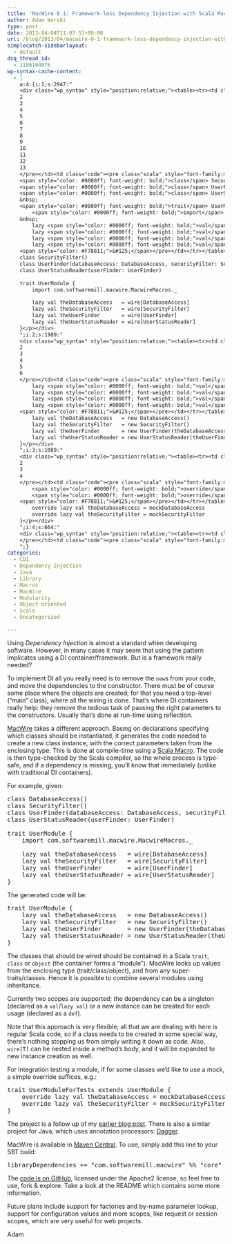 ```yaml
---
title: 'MacWire 0.1: Framework-less Dependency Injection with Scala Macros'
author: Adam Warski
type: post
date: 2013-04-04T11:07:53+00:00
url: /blog/2013/04/macwire-0-1-framework-less-dependency-injection-with-scala-macros/
simplecatch-sidebarlayout:
  - default
dsq_thread_id:
  - 1186104076
wp-syntax-cache-content:
  - |
    a:4:{i:1;s:2947:"
    <div class="wp_syntax" style="position:relative;"><table><tr><td class="line_numbers"><pre>1
    2
    3
    4
    5
    6
    7
    8
    9
    10
    11
    12
    13
    </pre></td><td class="code"><pre class="scala" style="font-family:monospace;"><span style="color: #0000ff; font-weight: bold;">class</span> DatabaseAccess<span style="color: #F78811;">&#40;</span><span style="color: #F78811;">&#41;</span>
    <span style="color: #0000ff; font-weight: bold;">class</span> SecurityFilter<span style="color: #F78811;">&#40;</span><span style="color: #F78811;">&#41;</span>
    <span style="color: #0000ff; font-weight: bold;">class</span> UserFinder<span style="color: #F78811;">&#40;</span>databaseAccess<span style="color: #000080;">:</span> DatabaseAccess, securityFilter<span style="color: #000080;">:</span> SecurityFilter<span style="color: #F78811;">&#41;</span>
    <span style="color: #0000ff; font-weight: bold;">class</span> UserStatusReader<span style="color: #F78811;">&#40;</span>userFinder<span style="color: #000080;">:</span> UserFinder<span style="color: #F78811;">&#41;</span>
    &nbsp;
    <span style="color: #0000ff; font-weight: bold;">trait</span> UserModule <span style="color: #F78811;">&#123;</span>
        <span style="color: #0000ff; font-weight: bold;">import</span> com.<span style="color: #000000;">softwaremill</span>.<span style="color: #000000;">macwire</span>.<span style="color: #000000;">MacwireMacros</span>.<span style="color: #000080;">_</span>
    &nbsp;
        lazy <span style="color: #0000ff; font-weight: bold;">val</span> theDatabaseAccess   <span style="color: #000080;">=</span> wire<span style="color: #F78811;">&#91;</span>DatabaseAccess<span style="color: #F78811;">&#93;</span>
        lazy <span style="color: #0000ff; font-weight: bold;">val</span> theSecurityFilter   <span style="color: #000080;">=</span> wire<span style="color: #F78811;">&#91;</span>SecurityFilter<span style="color: #F78811;">&#93;</span>
        lazy <span style="color: #0000ff; font-weight: bold;">val</span> theUserFinder       <span style="color: #000080;">=</span> wire<span style="color: #F78811;">&#91;</span>UserFinder<span style="color: #F78811;">&#93;</span>
        lazy <span style="color: #0000ff; font-weight: bold;">val</span> theUserStatusReader <span style="color: #000080;">=</span> wire<span style="color: #F78811;">&#91;</span>UserStatusReader<span style="color: #F78811;">&#93;</span>
    <span style="color: #F78811;">&#125;</span></pre></td></tr></table><p class="theCode" style="display:none;">class DatabaseAccess()
    class SecurityFilter()
    class UserFinder(databaseAccess: DatabaseAccess, securityFilter: SecurityFilter)
    class UserStatusReader(userFinder: UserFinder)
    
    trait UserModule {
        import com.softwaremill.macwire.MacwireMacros._
    
        lazy val theDatabaseAccess   = wire[DatabaseAccess]
        lazy val theSecurityFilter   = wire[SecurityFilter]
        lazy val theUserFinder       = wire[UserFinder]
        lazy val theUserStatusReader = wire[UserStatusReader]
    }</p></div>
    ";i:2;s:1909:"
    <div class="wp_syntax" style="position:relative;"><table><tr><td class="line_numbers"><pre>1
    2
    3
    4
    5
    6
    </pre></td><td class="code"><pre class="scala" style="font-family:monospace;"><span style="color: #0000ff; font-weight: bold;">trait</span> UserModule <span style="color: #F78811;">&#123;</span>
        lazy <span style="color: #0000ff; font-weight: bold;">val</span> theDatabaseAccess   <span style="color: #000080;">=</span> <span style="color: #0000ff; font-weight: bold;">new</span> DatabaseAccess<span style="color: #F78811;">&#40;</span><span style="color: #F78811;">&#41;</span>
        lazy <span style="color: #0000ff; font-weight: bold;">val</span> theSecurityFilter   <span style="color: #000080;">=</span> <span style="color: #0000ff; font-weight: bold;">new</span> SecurityFilter<span style="color: #F78811;">&#40;</span><span style="color: #F78811;">&#41;</span>
        lazy <span style="color: #0000ff; font-weight: bold;">val</span> theUserFinder       <span style="color: #000080;">=</span> <span style="color: #0000ff; font-weight: bold;">new</span> UserFinder<span style="color: #F78811;">&#40;</span>theDatabaseAccess, theSecurityFilter<span style="color: #F78811;">&#41;</span>
        lazy <span style="color: #0000ff; font-weight: bold;">val</span> theUserStatusReader <span style="color: #000080;">=</span> <span style="color: #0000ff; font-weight: bold;">new</span> UserStatusReader<span style="color: #F78811;">&#40;</span>theUserFinder<span style="color: #F78811;">&#41;</span>
    <span style="color: #F78811;">&#125;</span></pre></td></tr></table><p class="theCode" style="display:none;">trait UserModule {
        lazy val theDatabaseAccess   = new DatabaseAccess()
        lazy val theSecurityFilter   = new SecurityFilter()
        lazy val theUserFinder       = new UserFinder(theDatabaseAccess, theSecurityFilter)
        lazy val theUserStatusReader = new UserStatusReader(theUserFinder)
    }</p></div>
    ";i:3;s:1089:"
    <div class="wp_syntax" style="position:relative;"><table><tr><td class="line_numbers"><pre>1
    2
    3
    4
    </pre></td><td class="code"><pre class="scala" style="font-family:monospace;"><span style="color: #0000ff; font-weight: bold;">trait</span> UserModuleForTests <span style="color: #0000ff; font-weight: bold;">extends</span> UserModule <span style="color: #F78811;">&#123;</span>
        <span style="color: #0000ff; font-weight: bold;">override</span> lazy <span style="color: #0000ff; font-weight: bold;">val</span> theDatabaseAccess <span style="color: #000080;">=</span> mockDatabaseAccess
        <span style="color: #0000ff; font-weight: bold;">override</span> lazy <span style="color: #0000ff; font-weight: bold;">val</span> theSecurityFilter <span style="color: #000080;">=</span> mockSecurityFilter
    <span style="color: #F78811;">&#125;</span></pre></td></tr></table><p class="theCode" style="display:none;">trait UserModuleForTests extends UserModule {
        override lazy val theDatabaseAccess = mockDatabaseAccess
        override lazy val theSecurityFilter = mockSecurityFilter
    }</p></div>
    ";i:4;s:664:"
    <div class="wp_syntax" style="position:relative;"><table><tr><td class="line_numbers"><pre>1
    </pre></td><td class="code"><pre class="scala" style="font-family:monospace;">libraryDependencies +<span style="color: #000080;">=</span> <span style="color: #6666FF;">&quot;com.softwaremill.macwire&quot;</span> <span style="color: #000080;">%%</span> <span style="color: #6666FF;">&quot;core&quot;</span> <span style="color: #000080;">%</span> <span style="color: #6666FF;">&quot;0.1&quot;</span></pre></td></tr></table><p class="theCode" style="display:none;">libraryDependencies += &quot;com.softwaremill.macwire&quot; %% &quot;core&quot; % &quot;0.1&quot;</p></div>
    ";}
categories:
  - CDI
  - Dependency Injection
  - Java
  - Library
  - Macros
  - MacWire
  - Modularity
  - Object oriented
  - Scala
  - Uncategorized

---
```

Using _Dependency Injection_ is almost a standard when developing software. However, in many cases it may seem that using the pattern implicates using a DI container/framework. But is a framework really needed? 

To implement DI all you really need is to remove the `new`s from your code, and move the dependencies to the constructor. There must be of course some place where the objects are created; for that you need a top-level (&#8220;main&#8221; class), where all the wiring is done. That&#8217;s where DI containers really help: they remove the tedious task of passing the right parameters to the constructors. Usually that&#8217;s done at run-time using reflection.

[MacWire][1] takes a different approach. Basing on declarations specifying which classes should be instantiated, it generates the code needed to create a new class instance, with the correct parameters taken from the enclosing type. This is done at compile-time using a [Scala Macro][2]. The code is then type-checked by the Scala compiler, so the whole process is type-safe, and if a dependency is missing, you&#8217;ll know that immediately (unlike with traditional DI containers).

For example, given:

<pre lang="scala" line="1">class DatabaseAccess()
class SecurityFilter()
class UserFinder(databaseAccess: DatabaseAccess, securityFilter: SecurityFilter)
class UserStatusReader(userFinder: UserFinder)

trait UserModule {
    import com.softwaremill.macwire.MacwireMacros._

    lazy val theDatabaseAccess   = wire[DatabaseAccess]
    lazy val theSecurityFilter   = wire[SecurityFilter]
    lazy val theUserFinder       = wire[UserFinder]
    lazy val theUserStatusReader = wire[UserStatusReader]
}
</pre>

The generated code will be:

<pre lang="scala" line="1">trait UserModule {
    lazy val theDatabaseAccess   = new DatabaseAccess()
    lazy val theSecurityFilter   = new SecurityFilter()
    lazy val theUserFinder       = new UserFinder(theDatabaseAccess, theSecurityFilter)
    lazy val theUserStatusReader = new UserStatusReader(theUserFinder)
}
</pre>

The classes that should be wired should be contained in a Scala `trait`, `class` or `object` (the container forms a &#8220;module&#8221;). MacWire looks up values from the enclosing type (trait/class/object), and from any super-traits/classes. Hence it is possible to combine several modules using inheritance.

Currently two scopes are supported; the dependency can be a singleton (declared as a `val`/`lazy val`) or a new instance can be created for each usage (declared as a `def`).

Note that this approach is very flexible; all that we are dealing with here is regular Scala code, so if a class needs to be created in some special way, there&#8217;s nothing stopping us from simply writing it down as code. Also, `wire[T]` can be nested inside a method&#8217;s body, and it will be expanded to new instance creation as well.

For integration testing a module, if for some classes we&#8217;d like to use a mock, a simple override suffices, e.g.:

<pre lang="scala" line="1">trait UserModuleForTests extends UserModule {
    override lazy val theDatabaseAccess = mockDatabaseAccess
    override lazy val theSecurityFilter = mockSecurityFilter
}
</pre>

The project is a follow up of my [earlier blog post][3]. There is also a similar project for Java, which uses annotation processors: [Dagger][4].

MacWire is available in [Maven Central][5]. To use, simply add this line to your SBT build:

<pre lang="scala" line="1">libraryDependencies += "com.softwaremill.macwire" %% "core" % "0.1"
</pre>

The [code is on GitHub][1], licensed under the Apache2 license, so feel free to use, fork & explore. Take a look at the README which contains some more information.

Future plans include support for factories and by-name parameter lookup, support for configuration values and more scopes, like request or session scopes, which are very useful for web projects.

Adam

 [1]: https://github.com/adamw/macwire
 [2]: http://scalamacros.org/
 [3]: http://www.warski.org/blog/2013/03/dependency-injection-with-scala-macros-auto-wiring/ "Dependency injection with Scala macros: auto-wiring"
 [4]: https://github.com/square/dagger
 [5]: http://repo1.maven.org/maven2/com/softwaremill/macwire/
